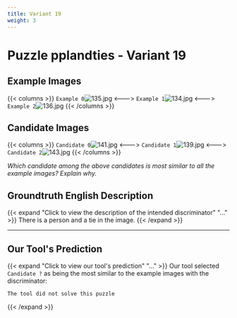 ```yaml
---
title: Variant 19
weight: 3
---
```


# Puzzle pplandties - Variant 19

## Example Images
{{< columns >}}
`Example 0`![135.jpg](/natscene_data/images/135.jpg)
<--->
`Example 1`![134.jpg](/natscene_data/images/134.jpg)
<--->
`Example 2`![136.jpg](/natscene_data/images/136.jpg)
{{< /columns >}}

## Candidate Images
{{< columns >}}
`Candidate 0`![141.jpg](/natscene_data/images/141.jpg)
<--->
`Candidate 1`![139.jpg](/natscene_data/images/139.jpg)
<--->
`Candidate 2`![143.jpg](/natscene_data/images/143.jpg)
{{< /columns >}}

*Which candidate among the above candidates is most similar to all the example images? Explain why.*

## Groundtruth English Description

{{< expand "Click to view the description of the intended discriminator" "..." >}}
There is a person and a tie in the image.
{{< /expand >}}

---



## Our Tool's Prediction

{{< expand "Click to view our tool's prediction" "..." >}}
Our tool selected `Candidate ?` as being the most similar to the example images with the discriminator:
```plaintext
The tool did not solve this puzzle
```
{{< /expand >}}
